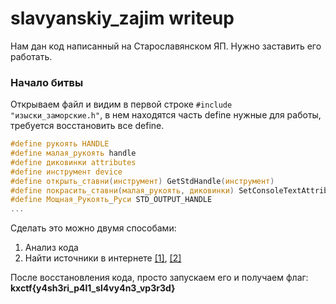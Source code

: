 # slavyanskiy_zajim writeup

Нам дан код написанный на Старославянском ЯП. Нужно заставить его работать.

### Начало битвы

Открываем файл и видим в первой строке `#include "изыски_заморские.h"`, в нем находятся часть define нужные для работы, требуется восстановить все define.

```cpp
#define рукоять HANDLE
#define малая_рукоять handle
#define диковинки attributes
#define инструмент device
#define открыть_ставни(инструмент) GetStdHandle(инструмент)
#define покрасить_ставни(малая_рукоять, диковинки) SetConsoleTextAttribute(малая_рукоять, диковинки)
#define Мощная_Рукоять_Руси STD_OUTPUT_HANDLE
...
```

Сделать это можно двумя способами:
1) Анализ кода
2) Найти источники в интернете [[1]](https://github.com/KanatnikovMax/znanie-drevnix), [[2]](https://www.av13.ru/notes/ancient-slavic-c/)

После восстановления кода, просто запускаем его и получаем флаг: **kxctf{y4sh3ri_p4l1_sl4vy4n3_vp3r3d}**